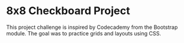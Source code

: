 # 8x8 Checkboard Project
This project challenge is inspired by Codecademy from the Bootstrap module.  The goal was to practice grids and layouts using CSS.
